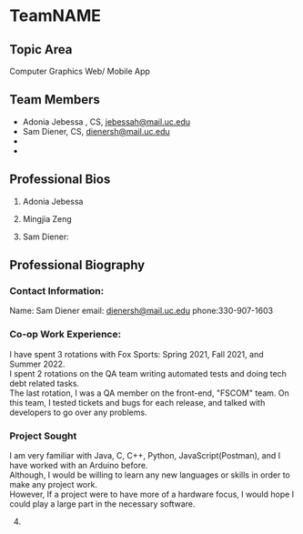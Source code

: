 # TeamNAME

## Topic Area
Computer Graphics Web/ Mobile App

## Team Members
- Adonia Jebessa , CS, jebessah@mail.uc.edu
- Sam Diener, CS, dienersh@mail.uc.edu
-
-

## Professional Bios
1. Adonia Jebessa

2. Mingjia Zeng

3. Sam Diener:

## Professional Biography

### Contact Information:  
Name: Sam Diener
email: dienersh@mail.uc.edu
phone:330-907-1603

### Co-op Work Experience:

I have spent 3 rotations with Fox Sports: Spring 2021, Fall 2021, and Summer 2022.  
I spent 2 rotations on the QA team writing automated tests and doing tech debt related tasks.  
The last rotation, I was a QA member on the front-end, "FSCOM" team. 
 On this team, I tested tickets and bugs for each release, and talked with developers to go over any problems.

### Project Sought

I am very familiar with Java, C, C++, Python, JavaScript(Postman), and I have worked with an Arduino before.  
Although, I would be willing to learn any new languages or skills in order to make any project work.  
However, If a project were to have more of a hardware focus, I would hope I could play a large part in the necessary software.

4.


